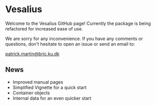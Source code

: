 # Vesalius

Welcome to the Vesalius GitHub page! Currently the package is being refactored for increased ease of use. 

We are sorry for any inconvenience. If you have any comments or questions, don't hesitate to open an issue or send an email to:

patrick.martin@bric.ku.dk


## News 
* Improved manual pages 
* Simplified Vignette for a quick start 
* Container objects 
* Internal data for an even quicker start
 